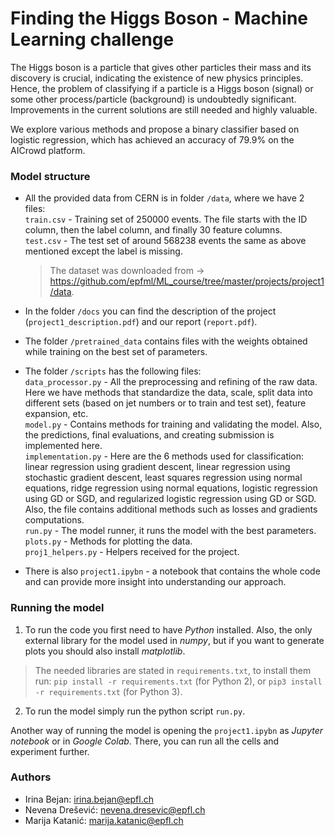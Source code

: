 # Finding the Higgs Boson - Machine Learning challenge

The Higgs boson is a particle that gives other particles their mass and its 
discovery is crucial, indicating the existence of new physics principles. 
Hence, the problem of classifying if a particle is a Higgs boson (signal) or 
some other process/particle (background) is undoubtedly significant. 
Improvements in the current solutions are still needed and highly valuable.

We explore various methods and propose a binary classifier based on logistic regression, 
which has achieved an accuracy of 79.9\% on the AICrowd platform.

### Model structure

- All the provided data from CERN is in folder `/data`, where we have 2 files:
<br />`train.csv` - Training set of 250000 events. The file starts with the ID column, then the label column, and finally 30 feature columns.
<br />`test.csv` - The test set of around 568238 events the same as above mentioned except the label is missing.
  > The dataset was downloaded from -> https://github.com/epfml/ML_course/tree/master/projects/project1/data.

- In the folder `/docs` you can find the description of the project (`project1_description.pdf`) and our report (`report.pdf`). 

- The folder `/pretrained_data` contains files with the weights obtained while training on the best set of parameters.

- The folder `/scripts` has the following files:
<br />`data_processor.py` - All the preprocessing and refining of the raw data. Here we have methods that standardize the data, scale, split data into different sets (based on jet numbers or to train and test set), feature expansion, etc. 
<br />`model.py` - Contains methods for training and validating the model. Also, the predictions, final evaluations, and creating submission is implemented here.
<br />`implementation.py` - Here are the 6 methods used for classification: linear regression using gradient descent, linear regression using stochastic
gradient descent, least squares regression using normal equations, ridge regression using normal equations, logistic regression using GD or SGD,
and regularized logistic regression using GD or SGD. Also, the file contains additional methods such as losses and gradients computations.
<br />`run.py` - The model runner, it runs the model with the best parameters.
<br />`plots.py` - Methods for plotting the data.
<br />`proj1_helpers.py` - Helpers received for the project.

- There is also `project1.ipybn` - a notebook that contains the whole code and can provide more insight into understanding our approach.

### Running the model

1. To run the code you first need to have *Python* installed. Also, the only external library for the model used in *numpy*, but if you want to generate plots you should also install *matplotlib*.
> The needed libraries are stated in `requirements.txt`, to install them run: `pip install -r requirements.txt` (for Python 2), 
or `pip3 install -r requirements.txt` (for Python 3).

2. To run the model simply run the python script `run.py`.

Another way of running the model is opening the `project1.ipybn` as *Jupyter notebook* or in 
*Google Colab*. There, you can run all the cells and experiment further.

### Authors

- Irina Bejan: irina.bejan@epfl.ch
- Nevena Drešević: nevena.dresevic@epfl.ch
- Marija Katanić: marija.katanic@epfl.ch
